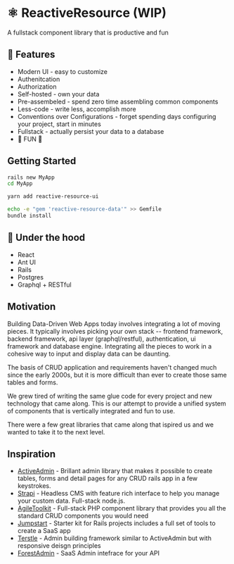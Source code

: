 # ⚛️ ReactiveResource (WIP)
A fullstack component library that is productive and fun

## 🚀 Features
* Modern UI - easy to customize
* Authenitcation
* Authorization
* Self-hosted - own your data
* Pre-assembeled - spend zero time assembling common components
* Less-code - write less, accomplish more
* Conventions over Configurations - forget spending days configuring your project, start in minutes
* Fullstack - actually persist your data to a database
* 🤪 FUN 🤪

## Getting Started

```bash
rails new MyApp
cd MyApp

yarn add reactive-resource-ui

echo -e "gem 'reactive-resource-data'" >> Gemfile
bundle install
```

## 🚗 Under the hood
* React
* Ant UI
* Rails
* Postgres
* Graphql + RESTful

## Motivation
Building Data-Driven Web Apps today involves integrating a lot of moving pieces. It typically involves picking your own stack -- frontend framework, backend framework, api layer (graphql/restful), authentication, ui framework and database engine. Integrating all the pieces to work in a cohesive way to input and display data can be daunting. 

The basis of CRUD application and requirements haven't changed much since the early 2000s, but it is more difficult than ever to create those same tables and forms.

We grew tired of writing the same glue code for every project and new technology that came along. This is our attempt to provide a unified system of components that is vertically integrated and fun to use.

There were a few great libraries that came along that ispired us and we wanted to take it to the next level.

## Inspiration

- [ActiveAdmin](https://activeadmin.info/) - Brillant admin library that makes it possible to create tables, forms and detail pages for any CRUD rails app in a few keystrokes.
- [Strapi](https://strapi.io/) - Headless CMS with feature rich interface to help you manage your custom data. Full-stack node.js. 
- [AgileToolkit](https://www.agiletoolkit.org/) - Full-stack PHP component library that provides you all the standard CRUD components you would need
- [Jumpstart](https://github.com/excid3/jumpstart/) - Starter kit for Rails projects includes a full set of tools to create a SaaS app
- [Terstle](https://trestle.io/) - Admin building framework similar to ActiveAdmin but with responsive deisgn principles
- [ForestAdmin](https://www.forestadmin.com/) - SaaS Admin intefrace for your API

